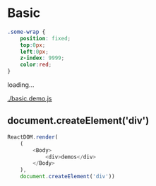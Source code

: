 # Basic

````css
.some-wrap {
    position: fixed;
    top:0px;
    left:0px;
    z-index: 9999;
    color:red;
}
````

<div id="example__basic_node" class="fast-flow-demo">loading...</div>

[./basic.demo.js](./basic.demo.js)

## document.createElement('div')

```js
ReactDOM.render(
    (
        <Body>
            <div>demos</div>
        </Body>
    ),
    document.createElement('div'))
```

